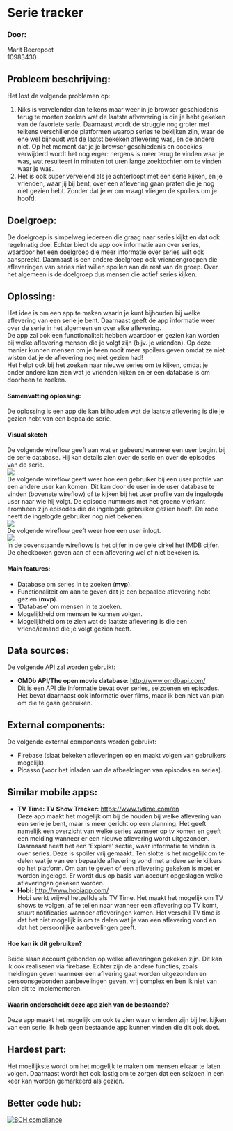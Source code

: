 # Serie tracker
### Door:
Marit Beerepoot  
10983430

## Probleem beschrijving:
Het lost de volgende problemen op:  
1. Niks is vervelender dan telkens maar weer in je browser geschiedenis terug te moeten zoeken wat de laatste aflvevering is die je hebt gekeken van de favoriete serie. Daarnaast wordt de struggle nog groter met telkens verschillende platformen waarop series te bekijken zijn, waar de ene wel bijhoudt wat de laatst bekeken aflevering was, en de andere niet. Op het moment dat je je browser geschiedenis en coockies verwijderd wordt het nog erger: nergens is meer terug te vinden waar je was, wat resulteert in minuten tot uren lange zoektochten om te vinden waar je was. 
2. Het is ook super vervelend als je achterloopt met een serie kijken, en je vrienden, waar jij bij bent, over een aflevering gaan praten die je nog niet gezien hebt. Zonder dat je er om vraagt vliegen de spoilers om je hoofd.

## Doelgroep:
De doelgroep is simpelweg iedereen die graag naar series kijkt en dat ook regelmatig doe. Echter biedt de app ook informatie aan over series, waardoor het een doelgroep die meer informatie over series wilt ook aanspreekt. Daarnaast is een andere doelgroep ook vriendengroepen die afleveringen van series niet willen spoilen aan de rest van de groep. Over het algemeen is de doelgroep dus mensen die actief series kijken. 

## Oplossing:
Het idee is om een app te maken waarin je kunt bijhouden bij welke aflevering van een serie je bent. Daarnaast geeft de app informatie weer over de serie in het algemeen en over elke aflevering.  
De app zal ook een functionaliteit hebben waardoor er gezien kan worden bij welke aflevering mensen die je volgt zijn (bijv. je vrienden). Op deze manier kunnen mensen om je heen nooit meer spoilers geven omdat ze niet wisten dat je de aflevering nog niet gezien had!  
Het helpt ook bij het zoeken naar nieuwe series om te kijken, omdat je onder andere kan zien wat je vrienden kijken en er een database is om doorheen te zoeken.

#### Samenvatting oplossing:
De oplossing is een app die kan bijhouden wat de laatste aflevering is die je gezien hebt van een bepaalde serie.

#### Visual sketch
De volgende wireflow geeft aan wat er gebeurd wanneer een user begint bij de serie database. Hij kan details zien over de serie en over de episodes van de serie.  
![](doc/Wireflow1.png)  
De volgende wireflow geeft weer hoe een gebruiker bij een user profile van een andere user kan komen. Dit kan door de user in de user database te vinden (bovenste wireflow) of te kijken bij het user profile van de ingelogde user naar wie hij volgt. De episode nummers met het groene vierkant eromheen zijn episodes die de ingelogde gebruiker gezien heeft. De rode heeft de ingelogde gebruiker nog niet bekenen.  
![](doc/Wireflow2.png)  
De volgende wireflow geeft weer hoe een user inlogt.  
![](doc/Wireflow3.png)  
In de bovenstaande wireflows is het cijfer in de gele cirkel het IMDB cijfer. De checkboxen geven aan of een aflevering wel of niet bekeken is.

#### Main features:
- Database om series in te zoeken (**mvp**).
- Functionaliteit om aan te geven dat je een bepaalde aflevering hebt gezien (**mvp**).
- 'Database' om mensen in te zoeken.
- Mogelijkheid om mensen te kunnen volgen.
- Mogelijkheid om te zien wat de laatste aflevering is die een vriend/iemand die je volgt gezien heeft.

## Data sources:
De volgende API zal worden gebruikt:
- **OMDb API/The open movie database**: http://www.omdbapi.com/  
Dit is een API die informatie bevat over series, seizoenen en episodes. Het bevat daarnaast ook informatie over films, maar ik ben niet van plan om die te gaan gebruiken.

## External components:
De volgende external components worden gebruikt:
- Firebase (slaat bekeken afleveringen op en maakt volgen van gebruikers mogelijk).
- Picasso (voor het inladen van de afbeeldingen van episodes en series).

## Similar mobile apps:
- **TV Time: TV Show Tracker:** https://www.tvtime.com/en   
Deze app maakt het mogelijk om bij de houden bij welke aflevering van een serie je bent, maar is meer gericht op een planning. Het geeft namelijk een overzicht van welke series wanneer op tv komen en geeft een melding wanneer er een nieuwe aflevering wordt uitgezonden. Daarnaast heeft het een 'Explore' sectie, waar informatie te vinden is over series. Deze is spoiler vrij gemaakt. Ten slotte is het mogelijk om te delen wat je van een bepaalde aflevering vond met andere serie kijkers op het platform. 
Om aan te geven of een aflevering gekeken is moet er worden ingelogd. Er wordt dus op basis van account opgeslagen welke afleveringen gekeken worden.
- **Hobi:** http://www.hobiapp.com/  
Hobi werkt vrijwel hetzelfde als TV Time. Het maakt het mogelijk om TV shows te volgen, af te tellen naar wanneer een aflevering op TV komt, stuurt notificaties wanneer afleveringen komen. Het verschil TV time is dat het niet mogelijk is om te delen wat je van een aflevering vond en dat het persoonlijke aanbevelingen geeft.

#### Hoe kan ik dit gebruiken?
Beide slaan account gebonden op welke afleveringen gekeken zijn. Dit kan ik ook realiseren via firebase. Echter zijn de andere functies, zoals meldingen geven wanneer een aflvering gaat worden uitgezonden en persoonsgebonden aanbevelingen geven, vrij complex en ben ik niet van plan dit te implementeren. 

#### Waarin onderscheidt deze app zich van de bestaande?
Deze app maakt het mogelijk om ook te zien waar vrienden zijn bij het kijken van een serie. Ik heb geen bestaande app kunnen vinden die dit ook doet.

## Hardest part:
Het moeilijkste wordt om het mogelijk te maken om mensen elkaar te laten volgen. Daarnaast wordt het ook lastig om te zorgen dat een seizoen in een keer kan worden gemarkeerd als gezien.

## Better code hub:
[![BCH compliance](https://bettercodehub.com/edge/badge/10983430/maritbeerepoot-programmeerproject?branch=master)](https://bettercodehub.com/)


